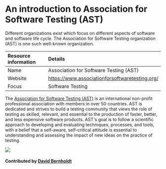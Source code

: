 # An introduction to Association for Software Testing (AST)

Different organizations exist which focus on different aspects of software and software life cycle. The Association for Software Testing organization (AST) is one such well-known organization.

**Resource information** | **Details** 
:--- | :--- 
Name  | Association for Software Testing (AST)
Website  | https://www.associationforsoftwaretesting.org/
Focus | Software Testing


The [Association for Software Testing (AST)](https://www.associationforsoftwaretesting.org/) is an international non-profit professional association with members in over 50 countries. AST is dedicated and strives to build a testing community that views the role of testing as skilled, relevant, and essential to the production of faster, better, and less expensive software products. AST's goal is to follow a scientific approach to developing and evaluating techniques, processes, and tools, with a belief that a self-aware, self-critical attitude is essential to understanding and assessing the impact of new ideas on the practice of testing.

<img src='https://github.com/betterscientificsoftware/images/blob/master/Logo-class-ast_logo.jpg' class='logo' />


<!--  Alt text is not showing up properly on the site.  May not be supported.
![alt text](https://www.associationforsoftwaretesting.org/wp-content/uploads/new_ast_logo_white_204x102.jpg "AST Logo")
-->

#### Contributed by [David Bernholdt](http://github.com/bernhold)

<!---
Publish: yes
Categories: collaboration
Topics: Projects and organizations
Tags: organization
Level: 2
Prerequisites: defaults
Aggregate: none
--->
